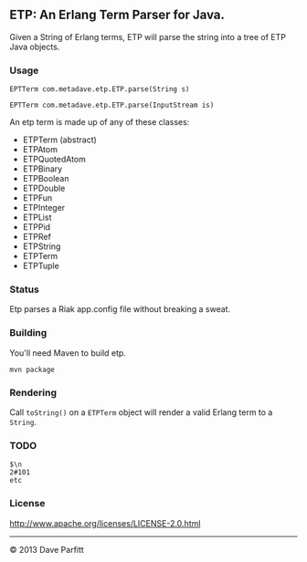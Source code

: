 ## ETP: An Erlang Term Parser for Java. 

Given a String of Erlang terms, ETP will parse the string into a tree of ETP Java objects.

### Usage

	EPTTerm com.metadave.etp.ETP.parse(String s)

	EPTTerm com.metadave.etp.ETP.parse(InputStream is)

An etp term is made up of any of these classes:

- ETPTerm (abstract)	
- ETPAtom
- ETPQuotedAtom
- ETPBinary
- ETPBoolean
- ETPDouble
- ETPFun
- ETPInteger
- ETPList
- ETPPid
- ETPRef
- ETPString
- ETPTerm
- ETPTuple

### Status

  Etp parses a Riak app.config file without breaking a sweat.

### Building

You'll need Maven to build etp.

	mvn package


### Rendering

Call `toString()` on a `ETPTerm` object will render a valid Erlang term to a `String`.


### TODO

	$\n
	2#101
	etc
	
### License

http://www.apache.org/licenses/LICENSE-2.0.html

---

© 2013 Dave Parfitt
